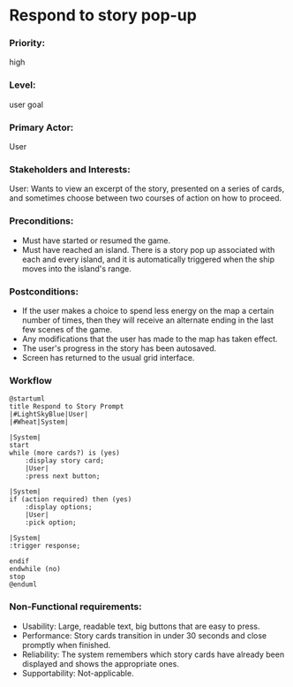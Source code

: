 # Respond to story pop-up

### Priority: 
high
### Level: 
user goal
### Primary Actor: 
User

### Stakeholders and Interests:
<p>
User: Wants to view an excerpt of the story, presented on a series of cards, and sometimes
choose between two courses of action on how to proceed. </p>

### Preconditions:

<ul>
<li>Must have started or resumed the game. </li>
<li>Must have reached an island. There is a story pop up associated with each and every
island, and it is automatically triggered when the ship moves into the island's range.</li>
</ul>

### Postconditions:

<ul>
<li>If the user makes a choice to spend less energy on the map a certain number of times,
then they will receive an alternate ending in the last few scenes of the game.</li>
<li>Any modifications that the user has made to the map has taken effect.</li>
<li>The user's progress in the story has been autosaved.</li>
<li>Screen has returned to the usual grid interface.</li>
</ul>

### Workflow
```PlantUML
@startuml
title Respond to Story Prompt
|#LightSkyBlue|User|
|#Wheat|System|

|System|
start
while (more cards?) is (yes)
    :display story card;
    |User|
    :press next button;

|System|
if (action required) then (yes)
    :display options;
    |User|
    :pick option;

|System|
:trigger response;

endif
endwhile (no)
stop
@enduml
```

### Non-Functional requirements:
<ul>
<li>Usability: Large, readable text, big buttons that are easy to press. </li>
<li>Performance: Story cards transition in under 30 seconds and close promptly when finished.</li>
<li>Reliability: The system remembers which story cards have already been displayed and shows the appropriate ones.</li>
<li>Supportability: Not-applicable. </li>
</ul>